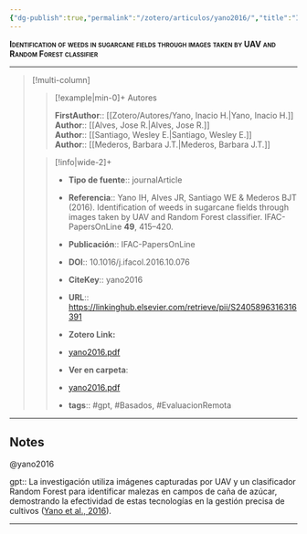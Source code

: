 ```yaml
---
{"dg-publish":true,"permalink":"/zotero/articulos/yano2016/","title":"Identification of weeds in sugarcane fields through images taken by UAV and Random Forest classifier","tags":["#zotero"]}
---
```



<span style="font-variant:small-caps; font-weight: bold;">Identification of weeds in sugarcane fields through images taken by UAV and Random Forest classifier</span>

---


> [!multi-column]
>
>> [!example|min-0]+ Autores
>> 
>> **FirstAuthor**:: [[Zotero/Autores/Yano, Inacio H.\|Yano, Inacio H.]]  
>> **Author**:: [[Alves, Jose R.\|Alves, Jose R.]]  
>> **Author**:: [[Santiago, Wesley E.\|Santiago, Wesley E.]]  
>> **Author**:: [[Mederos, Barbara J.T.\|Mederos, Barbara J.T.]]  
 >
>
>> [!info|wide-2]+
>>
>> - **Tipo de fuente**:: journalArticle
>> - **Referencia**:: Yano IH, Alves JR, Santiago WE & Mederos BJT (2016). Identification of weeds in sugarcane fields through images taken by UAV and Random Forest classifier. IFAC-PapersOnLine **49**, 415–420.
>> - **Publicación**:: IFAC-PapersOnLine
>> - **DOI**:: 10.1016/j.ifacol.2016.10.076
>> - **CiteKey**:: yano2016
>> - **URL**:: https://linkinghub.elsevier.com/retrieve/pii/S2405896316316391
>> - **Zotero Link:** 
>> - [yano2016.pdf](zotero://select/library/items/HADYMJ6P)
>>
>> - **Ver en carpeta**: 
>> - [yano2016.pdf](file://J:\OneDrive\Articulos\yano2016.pdf)
>> - **tags**:: #gpt, #Basados, #EvaluacionRemota



--- 

## Notes

@yano2016

gpt:: La investigación utiliza imágenes capturadas por UAV y un clasificador Random Forest para identificar malezas en campos de caña de azúcar, demostrando la efectividad de estas tecnologías en la gestión precisa de cultivos ([Yano et al., 2016](zotero://select/library/items/JJ5ZHV72)).






---







